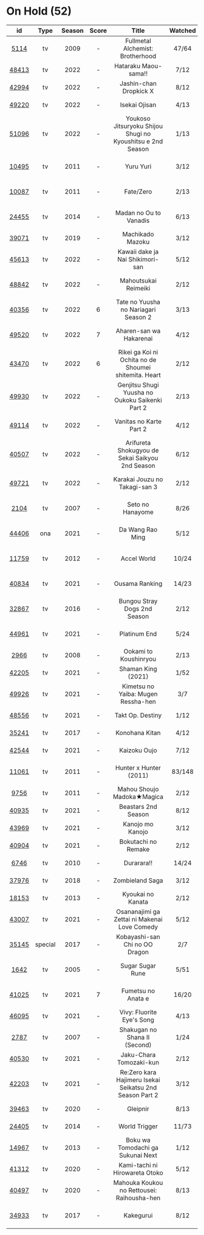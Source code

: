 # On Hold (52)

|                      id                      |   Type  | Season | Score |                            Title                           | Watched |    Updated    | Start Date |
| :------------------------------------------: | :-----: | :----: | :---: | :--------------------------------------------------------: | :-----: | :-----------: | :--------: |
|  [5114](https://myanimelist.net/anime/5114)  |    tv   |  2009  |   -   |              Fullmetal Alchemist: Brotherhood              |  47/64  |  3 weeks ago  | 10/07/2022 |
| [48413](https://myanimelist.net/anime/48413) |    tv   |  2022  |   -   |                    Hataraku Maou-sama!!                    |   7/12  |  3 weeks ago  | 07/15/2022 |
| [42994](https://myanimelist.net/anime/42994) |    tv   |  2022  |   -   |                   Jashin-chan Dropkick X                   |   8/12  |  3 weeks ago  | 07/15/2022 |
| [49220](https://myanimelist.net/anime/49220) |    tv   |  2022  |   -   |                        Isekai Ojisan                       |   4/13  |   Last month  | 07/08/2022 |
| [51096](https://myanimelist.net/anime/51096) |    tv   |  2022  |   -   | Youkoso Jitsuryoku Shijou Shugi no Kyoushitsu e 2nd Season |   1/13  |  2 months ago | 07/05/2022 |
| [10495](https://myanimelist.net/anime/10495) |    tv   |  2011  |   -   |                          Yuru Yuri                         |   3/12  |  3 months ago | 06/30/2022 |
| [10087](https://myanimelist.net/anime/10087) |    tv   |  2011  |   -   |                          Fate/Zero                         |   2/13  |  7 months ago | 04/26/2022 |
| [24455](https://myanimelist.net/anime/24455) |    tv   |  2014  |   -   |                   Madan no Ou to Vanadis                   |   6/13  |  7 months ago | 04/22/2022 |
| [39071](https://myanimelist.net/anime/39071) |    tv   |  2019  |   -   |                      Machikado Mazoku                      |   3/12  |  3 weeks ago  | 04/19/2022 |
| [45613](https://myanimelist.net/anime/45613) |    tv   |  2022  |   -   |              Kawaii dake ja Nai Shikimori-san              |   5/12  |  3 months ago | 04/10/2022 |
| [48842](https://myanimelist.net/anime/48842) |    tv   |  2022  |   -   |                    Mahoutsukai Reimeiki                    |   2/12  |  6 months ago | 04/09/2022 |
| [40356](https://myanimelist.net/anime/40356) |    tv   |  2022  |   6   |            Tate no Yuusha no Nariagari Season 2            |   3/13  |  6 months ago | 04/06/2022 |
| [49520](https://myanimelist.net/anime/49520) |    tv   |  2022  |   7   |                   Aharen-san wa Hakarenai                  |   4/12  |  2 months ago | 04/01/2022 |
| [43470](https://myanimelist.net/anime/43470) |    tv   |  2022  |   6   |    Rikei ga Koi ni Ochita no de Shoumei shitemita. Heart   |   2/12  |  6 months ago | 04/01/2022 |
| [49930](https://myanimelist.net/anime/49930) |    tv   |  2022  |   -   |       Genjitsu Shugi Yuusha no Oukoku Saikenki Part 2      |   2/13  |  8 months ago | 03/01/2022 |
| [49114](https://myanimelist.net/anime/49114) |    tv   |  2022  |   -   |                   Vanitas no Karte Part 2                  |   4/12  |  8 months ago | 01/15/2022 |
| [40507](https://myanimelist.net/anime/40507) |    tv   |  2022  |   -   |       Arifureta Shokugyou de Sekai Saikyou 2nd Season      |   6/12  |  7 months ago | 01/14/2022 |
| [49721](https://myanimelist.net/anime/49721) |    tv   |  2022  |   -   |                Karakai Jouzu no Takagi-san 3               |   2/12  | 10 months ago | 01/08/2022 |
|  [2104](https://myanimelist.net/anime/2104)  |    tv   |  2007  |   -   |                      Seto no Hanayome                      |   8/26  | 11 months ago | 01/05/2022 |
| [44406](https://myanimelist.net/anime/44406) |   ona   |  2021  |   -   |                      Da Wang Rao Ming                      |   5/12  |  9 months ago | 12/19/2021 |
| [11759](https://myanimelist.net/anime/11759) |    tv   |  2012  |   -   |                         Accel World                        |  10/24  | 11 months ago | 12/16/2021 |
| [40834](https://myanimelist.net/anime/40834) |    tv   |  2021  |   -   |                       Ousama Ranking                       |  14/23  |  8 months ago | 12/11/2021 |
| [32867](https://myanimelist.net/anime/32867) |    tv   |  2016  |   -   |                Bungou Stray Dogs 2nd Season                |   2/12  |  7 months ago | 10/25/2021 |
| [44961](https://myanimelist.net/anime/44961) |    tv   |  2021  |   -   |                        Platinum End                        |   5/24  | 10 months ago | 10/23/2021 |
|  [2966](https://myanimelist.net/anime/2966)  |    tv   |  2008  |   -   |                    Ookami to Koushinryou                   |   2/13  |   Last year   | 10/20/2021 |
| [42205](https://myanimelist.net/anime/42205) |    tv   |  2021  |   -   |                     Shaman King (2021)                     |   1/52  |   Last year   | 10/14/2021 |
| [49926](https://myanimelist.net/anime/49926) |    tv   |  2021  |   -   |             Kimetsu no Yaiba: Mugen Ressha-hen             |   3/7   |   Last year   | 10/11/2021 |
| [48556](https://myanimelist.net/anime/48556) |    tv   |  2021  |   -   |                      Takt Op. Destiny                      |   1/12  |   Last year   | 10/06/2021 |
| [35241](https://myanimelist.net/anime/35241) |    tv   |  2017  |   -   |                       Konohana Kitan                       |   4/12  |   Last year   | 09/22/2021 |
| [42544](https://myanimelist.net/anime/42544) |    tv   |  2021  |   -   |                        Kaizoku Oujo                        |   7/12  |   Last year   | 08/30/2021 |
| [11061](https://myanimelist.net/anime/11061) |    tv   |  2011  |   -   |                   Hunter x Hunter (2011)                   |  83/148 |  2 months ago | 08/24/2021 |
|  [9756](https://myanimelist.net/anime/9756)  |    tv   |  2011  |   -   |                 Mahou Shoujo Madoka★Magica                 |   2/12  |   Last year   | 08/19/2021 |
| [40935](https://myanimelist.net/anime/40935) |    tv   |  2021  |   -   |                     Beastars 2nd Season                    |   8/12  |   Last year   | 07/20/2021 |
| [43969](https://myanimelist.net/anime/43969) |    tv   |  2021  |   -   |                      Kanojo mo Kanojo                      |   3/12  |   Last year   | 07/05/2021 |
| [40904](https://myanimelist.net/anime/40904) |    tv   |  2021  |   -   |                     Bokutachi no Remake                    |   2/12  |   Last year   | 07/04/2021 |
|  [6746](https://myanimelist.net/anime/6746)  |    tv   |  2010  |   -   |                         Durarara!!                         |  14/24  |   Last year   | 06/17/2021 |
| [37976](https://myanimelist.net/anime/37976) |    tv   |  2018  |   -   |                       Zombieland Saga                      |   3/12  |   Last year   | 05/28/2021 |
| [18153](https://myanimelist.net/anime/18153) |    tv   |  2013  |   -   |                      Kyoukai no Kanata                     |   2/12  |   Last year   | 05/27/2021 |
| [43007](https://myanimelist.net/anime/43007) |    tv   |  2021  |   -   |        Osananajimi ga Zettai ni Makenai Love Comedy        |   5/12  |   Last year   | 05/25/2021 |
| [35145](https://myanimelist.net/anime/35145) | special |  2017  |   -   |               Kobayashi-san Chi no OO Dragon               |   2/7   |   Last year   | 05/14/2021 |
|  [1642](https://myanimelist.net/anime/1642)  |    tv   |  2005  |   -   |                      Sugar Sugar Rune                      |   5/51  |  2 months ago | 05/10/2021 |
| [41025](https://myanimelist.net/anime/41025) |    tv   |  2021  |   7   |                     Fumetsu no Anata e                     |  16/20  | 10 months ago | 04/28/2021 |
| [46095](https://myanimelist.net/anime/46095) |    tv   |  2021  |   -   |                  Vivy: Fluorite Eye's Song                 |   4/13  |   Last year   | 04/28/2021 |
|  [2787](https://myanimelist.net/anime/2787)  |    tv   |  2007  |   -   |                Shakugan no Shana II (Second)               |   1/24  |   Last year   | 02/19/2021 |
| [40530](https://myanimelist.net/anime/40530) |    tv   |  2021  |   -   |                   Jaku-Chara Tomozaki-kun                  |   2/12  |   Last year   | 01/09/2021 |
| [42203](https://myanimelist.net/anime/42203) |    tv   |  2021  |   -   |   Re:Zero kara Hajimeru Isekai Seikatsu 2nd Season Part 2  |   3/12  |   Last year   | 01/07/2021 |
| [39463](https://myanimelist.net/anime/39463) |    tv   |  2020  |   -   |                          Gleipnir                          |   8/13  |   Last year   | 12/16/2020 |
| [24405](https://myanimelist.net/anime/24405) |    tv   |  2014  |   -   |                        World Trigger                       |  11/73  |  2 years ago  | 12/01/2020 |
| [14967](https://myanimelist.net/anime/14967) |    tv   |  2013  |   -   |              Boku wa Tomodachi ga Sukunai Next             |   1/12  |  2 years ago  | 11/28/2020 |
| [41312](https://myanimelist.net/anime/41312) |    tv   |  2020  |   -   |               Kami-tachi ni Hirowareta Otoko               |   5/12  |   Last year   | 11/18/2020 |
| [40497](https://myanimelist.net/anime/40497) |    tv   |  2020  |   -   |         Mahouka Koukou no Rettousei: Raihousha-hen         |   8/13  |   Last year   | 10/04/2020 |
| [34933](https://myanimelist.net/anime/34933) |    tv   |  2017  |   -   |                          Kakegurui                         |   8/12  | 10 months ago |      -     |